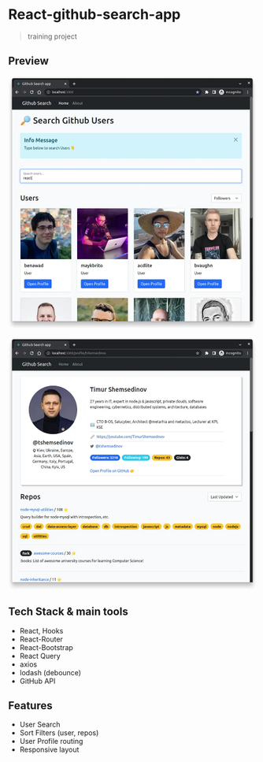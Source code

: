 # React-github-search-app

> training project

## Preview

![search-user](preview-0_search-user.webp)

![user-profile](preview-1_user-profile.webp)

## Tech Stack & main tools

- React, Hooks
- React-Router
- React-Bootstrap
- React Query
- axios
- lodash (debounce)
- GitHub API

## Features

- User Search
- Sort Filters (user, repos)
- User Profile routing
- Responsive layout
